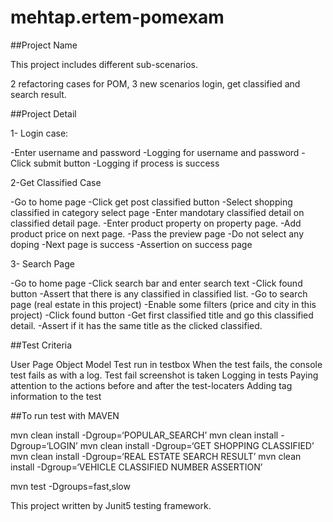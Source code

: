 # mehtap.ertem-pomexam

##Project Name

This project includes different sub-scenarios.

2 refactoring cases for POM,
3 new scenarios login, get classified and search result.

##Project Detail

1- Login case:

-Enter username and password
-Logging for username and password
-Click submit button
-Logging if  process is success 

2-Get Classified Case

-Go to home page
-Click get post classified button
-Select shopping classified in category select page
-Enter mandotary classified detail on classified detail page.
-Enter product property on property page.
-Add product price on next page.
-Pass the preview page 
-Do not select any doping 
-Next page is success 
-Assertion on success page

3- Search Page

-Go to home page
-Click search bar and enter search text
-Click found button
 -Assert that there is any classified in classified list.
-Go to search page (real estate in this project)
-Enable some filters (price and city in this project)
-Click found button
-Get first classified title and go this classified detail.
-Assert if it has the same title as the clicked classified.

##Test Criteria

User Page Object Model
Test run in testbox
When the test fails, the console test fails as with a log.
Test fail screenshot is taken
Logging in tests
Paying attention to the actions before and after the test-locaters
Adding tag information to the test

##To run test with MAVEN

mvn clean install -Dgroup=‘POPULAR_SEARCH’
mvn clean install -Dgroup=‘LOGIN’
mvn clean install -Dgroup=‘GET SHOPPING CLASSIFIED’
mvn clean install -Dgroup=‘REAL ESTATE SEARCH RESULT’
mvn clean install -Dgroup=‘VEHICLE CLASSIFIED NUMBER ASSERTION’

mvn test -Dgroups=fast,slow

This project written by Junit5 testing framework.

